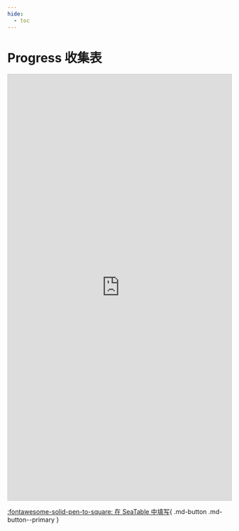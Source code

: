 ```yaml
---
hide:
  - toc
---
```


# Progress 收集表

<iframe className="dtable-embed" src="https://cloud.seatable.cn/dtable/collection-tables/0d5ae881-02d2-4cc8-8c33-a7b958d751e5/" frameBorder="0" width="100%" height="960" style="background: transparent; border: 1px solid #ccc;"></iframe>

[:fontawesome-solid-pen-to-square: 在 SeaTable 中填写](https://cloud.seatable.cn/dtable/collection-tables/0d5ae881-02d2-4cc8-8c33-a7b958d751e5/){ .md-button .md-button--primary }
